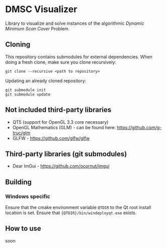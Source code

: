 # DMSC Visualizer
Library to visualize and solve instances of the algorithmic *Dynamic Minimum Scan Cover* Problem.

## Cloning
This repository contains submodules for external dependencies. When doing a fresh clone, make sure you clone recursively:
```
git clone --recursive <path to repository>
```
Updating an already cloned repository:
```
git submodule init
git submodule update
```


## Not included third-party libraries
* QT5 (support for OpenGL 3.3 core necessary)
* OpenGL Mathematics (GLM) - can be found here: https://github.com/g-truc/glm
* GLFW - https://github.com/glfw/glfw

## Third-party libraries (git submodules)
* Dear ImGui - https://github.com/ocornut/imgui

## Building
###  Windows specific
Ensure that the cmake environment variable ```QTDIR``` to the Qt root install location is set. Ensure that ```{QTDIR}/bin/windeployqt.exe``` exists.


## How to use
soon